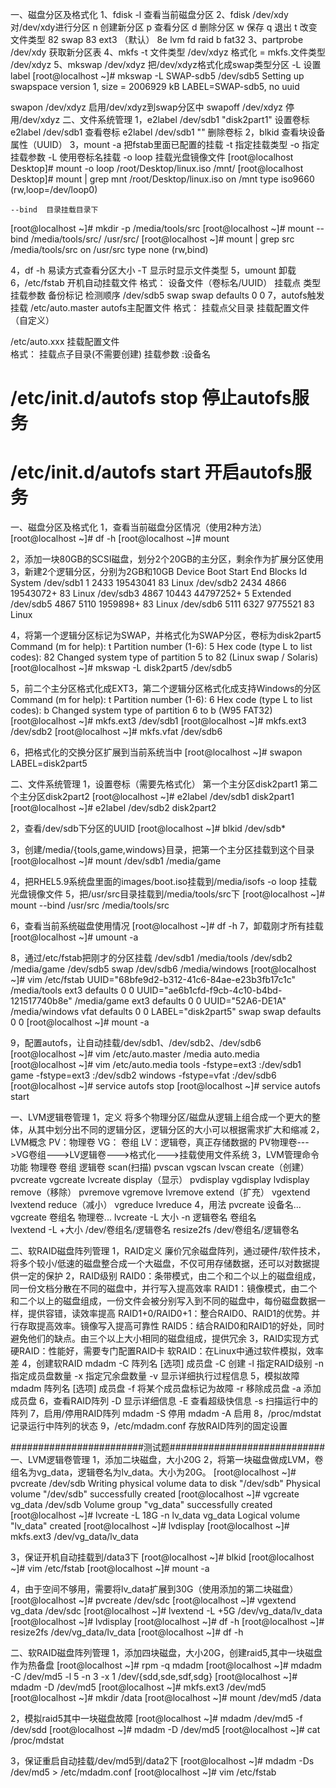 一、磁盘分区及格式化
1、fdisk -l	查看当前磁盘分区
2、fdisk /dev/xdy	对/dev/xdy进行分区
	n 创建新分区
	p 查看分区
	d 删除分区
	w 保存
	q 退出
	t 改变文件类型
		82 swap
		83 ext3	（默认）
		8e lvm
		fd raid
		b  fat32
3、partprobe /dev/xdy 		获取新分区表
4、mkfs -t 文件类型 /dev/xdyz	格式化  =  mkfs.文件类型 /dev/xdyz
5、mkswap /dev/xdyz		把/dev/xdyz格式化成swap类型分区
	-L 设置label
[root@localhost ~]# mkswap -L SWAP-sdb5 /dev/sdb5
Setting up swapspace version 1, size = 2006929 kB
LABEL=SWAP-sdb5, no uuid

   swapon /dev/xdyz		启用/dev/xdyz到swap分区中
   swapoff /dev/xdyz		停用/dev/xdyz
二、文件系统管理
1，e2label /dev/sdb1 "disk2part1"	设置卷标
   e2label /dev/sdb1			查看卷标
   e2label /dev/sdb1 ""			删除卷标
2，blkid		查看块设备属性（UUID）
3，mount
	-a  把fstab里面已配置的挂载 
	-t  指定挂载类型
	-o  指定挂载参数
  	-L  使用卷标名挂载
	-o loop	挂载光盘镜像文件
[root@localhost Desktop]# mount -o loop /root/Desktop/linux.iso /mnt/
[root@localhost Desktop]# mount | grep mnt
/root/Desktop/linux.iso on /mnt type iso9660 (rw,loop=/dev/loop0)

	--bind	目录挂载目录下
[root@localhost ~]# mkdir -p /media/tools/src
[root@localhost ~]# mount --bind /media/tools/src/ /usr/src/
[root@localhost ~]# mount | grep src
/media/tools/src on /usr/src type none (rw,bind)

4，df
	-h	易读方式查看分区大小
	-T	显示时显示文件类型
5，umount	卸载
6，/etc/fstab	开机自动挂载文件
格式：
设备文件（卷标名/UUID） 挂载点 类型 挂载参数 备份标记 检测顺序
/dev/sdb5		        swap  swap defaults        0        0
7，autofs触发挂载
/etc/auto.master	autofs主配置文件
格式：
挂载点父目录	挂载配置文件（自定义）
	
/etc/auto.xxx	挂载配置文件   
格式：
挂载点子目录(不需要创建)	挂载参数		:设备名

# /etc/init.d/autofs stop	停止autofs服务
# /etc/init.d/autofs start	开启autofs服务
	

一、磁盘分区及格式化
1，查看当前磁盘分区情况（使用2种方法）
[root@localhost ~]# df -h
[root@localhost ~]# mount

2，添加一块80GB的SCSI磁盘，划分2个20GB的主分区，剩余作为扩展分区使用
3，新建2个逻辑分区，分别为2GB和10GB
Device Boot      Start         End      Blocks   Id  System
/dev/sdb1               1        2433    19543041   83  Linux
/dev/sdb2            2434        4866    19543072+  83  Linux
/dev/sdb3            4867       10443    44797252+   5  Extended
/dev/sdb5            4867        5110     1959898+  83  Linux
/dev/sdb6            5111        6327     9775521   83  Linux

4，将第一个逻辑分区标记为SWAP，并格式化为SWAP分区，卷标为disk2part5
Command (m for help): t
Partition number (1-6): 5
Hex code (type L to list codes): 82
Changed system type of partition 5 to 82 (Linux swap / Solaris)
[root@localhost ~]# mkswap -L disk2part5 /dev/sdb5

5，前二个主分区格式化成EXT3，第二个逻辑分区格式化成支持Windows的分区
Command (m for help): t
Partition number (1-6): 6
Hex code (type L to list codes): b
Changed system type of partition 6 to b (W95 FAT32)
[root@localhost ~]# mkfs.ext3 /dev/sdb1
[root@localhost ~]# mkfs.ext3 /dev/sdb2
[root@localhost ~]# mkfs.vfat /dev/sdb6

6，把格式化的交换分区扩展到当前系统当中
[root@localhost ~]# swapon LABEL=disk2part5

二、文件系统管理
1，设置卷标（需要先格式化）
	第一个主分区disk2part1
   	第二个主分区disk2part2
[root@localhost ~]# e2label /dev/sdb1 disk2part1
[root@localhost ~]# e2label /dev/sdb2 disk2part2

2，查看/dev/sdb下分区的UUID
[root@localhost ~]# blkid /dev/sdb*

3，创建/media/{tools,game,windows}目录，把第一个主分区挂载到这个目录
[root@localhost ~]# mount /dev/sdb1 /media/game

4，把RHEL5.9系统盘里面的images/boot.iso挂载到/media/isofs
-o loop	挂载光盘镜像文件
5，把/usr/src目录挂载到/media/tools/src下
[root@localhost ~]# mount --bind   /usr/src   /media/tools/src

6，查看当前系统磁盘使用情况
[root@localhost ~]# df -h
7，卸载刚才所有挂载
[root@localhost ~]# umount -a

8，通过/etc/fstab把刚才的分区挂载
	/dev/sdb1  /media/tools
	/dev/sdb2  /media/game
	/dev/sdb5  swap
	/dev/sdb6  /media/windows
[root@localhost ~]# vim /etc/fstab
UUID="68bfe9d2-b312-41c6-84ae-e23b3fb17c1c"  /media/tools ext3 defaults   0 0
UUID="ae6b1cfd-f9cb-4c10-b4bd-121517740b8e" /media/game ext3 defaults  0 0
UUID="52A6-DE1A"    /media/windows                                         vfat  defaults  0 0
LABEL="disk2part5"      swap                                                          swap  defaults  0 0
[root@localhost ~]# mount -a

9，配置autofs，让自动挂载/dev/sdb1、/dev/sdb2、/dev/sdb6
[root@localhost ~]# vim /etc/auto.master
/media    auto.media
[root@localhost ~]# vim /etc/auto.media
tools   -fstype=ext3  :/dev/sdb1
game    -fstype=ext3  :/dev/sdb2
windows -fstype=vfat  :/dev/sdb6
[root@localhost ~]# service autofs stop
[root@localhost ~]# service autofs start


一、LVM逻辑卷管理
1，定义
    将多个物理分区/磁盘从逻辑上组合成一个更大的整体，从其中划分出不同的逻辑分区，逻辑分区的大小可以根据需求扩大和缩减
2，LVM概念
    PV：物理卷
    VG： 卷组
    LV：逻辑卷，真正存储数据的
    PV物理卷--->VG卷组--->LV逻辑卷--->格式化--->挂载使用文件系统
3，LVM管理命令
功能		物理卷   	卷组    		逻辑卷
scan(扫描)	pvscan		vgscan		lvscan
create（创建）	pvcreate	vgcreate	lvcreate
display（显示）	pvdisplay	vgdisplay	lvdisplay
remove（移除）	pvremove	vgremove	lvremove
extend（扩充）      		vgextend	lvextend
reduce（减小）      		vgreduce	lvreduce
4，用法
    pvcreate  设备名...
    vgcreate  卷组名  物理卷...
    lvcreate   -L  大小  -n  逻辑卷名  卷组名    
    lvextend  -L  +大小  /dev/卷组名/逻辑卷名
    resize2fs    /dev/卷组名/逻辑卷名

二、软RAID磁盘阵列管理
1，RAID定义
    廉价冗余磁盘阵列，通过硬件/软件技术，将多个较小/低速的磁盘整合成一个大磁盘，不仅可用存储数据，还可以对数据提供一定的保护
2，RAID级别
    RAID0：条带模式，由二个和二个以上的磁盘组成，同一份文档分散在不同的磁盘中，并行写入提高效率
    RAID1：镜像模式，由二个和二个以上的磁盘组成，一份文件会被分别写入到不同的磁盘中，每份磁盘数据一样，提供容错，读效率提高
    RAID1+0/RAID0+1：整合RAID0、RAID1的优势。并行存取提高效率。镜像写入提高可靠性
    RAID5：结合RAID0和RAID1的好处，同时避免他们的缺点。由三个以上大小相同的磁盘组成，提供冗余
3，RAID实现方式
    硬RAID：性能好，需要专门配置RAID卡
    软RAID：在Linux中通过软件模拟，效率差
4，创建软RAID
    mdadm -C 阵列名 [选项]  成员盘
            -C    创建
            -l    指定RAID级别
            -n   指定成员盘数量
            -x    指定冗余盘数量
            -v    显示详细执行过程信息
5，模拟故障
    mdadm 阵列名 [选项] 成员盘
            -f    将某个成员盘标记为故障
            -r    移除成员盘
            -a    添加成员盘
6，查看RAID阵列
            -D    显示详细信息
            -E    查看超级快信息
            -s    扫描运行中的阵列
7，启用/停用RAID阵列
    mdadm -S    停用
    mdadm -A    启用
8，/proc/mdstat           记录运行中阵列的状态
9，/etc/mdadm.conf        存放RAID阵列的固定设置




########################测试题############################
一、LVM逻辑卷管理
1，添加二块磁盘，大小20G
2，将第一块磁盘做成LVM，卷组名为vg_data，逻辑卷名为lv_data。大小为20G。
[root@localhost ~]# pvcreate /dev/sdb
  Writing physical volume data to disk "/dev/sdb"
  Physical volume "/dev/sdb" successfully created
[root@localhost ~]# vgcreate vg_data /dev/sdb
  Volume group "vg_data" successfully created
[root@localhost ~]# lvcreate -L 18G -n lv_data vg_data
  Logical volume "lv_data" created
[root@localhost ~]# lvdisplay
[root@localhost ~]# mkfs.ext3 /dev/vg_data/lv_data 

3，保证开机自动挂载到/data3下
[root@localhost ~]# blkid
[root@localhost ~]# vim /etc/fstab
[root@localhost ~]# mount -a

4，由于空间不够用，需要将lv_data扩展到30G（使用添加的第二块磁盘）
[root@localhost ~]# pvcreate /dev/sdc
[root@localhost ~]# vgextend vg_data /dev/sdc
[root@localhost ~]# lvextend -L +5G /dev/vg_data/lv_data 
[root@localhost ~]# lvdisplay
[root@localhost ~]# df -h
[root@localhost ~]# resize2fs /dev/vg_data/lv_data 
[root@localhost ~]# df -h

二、软RAID磁盘阵列管理
1，添加四块磁盘，大小20G，创建raid5,其中一块磁盘作为热备盘
[root@localhost ~]# rpm -q mdadm
[root@localhost ~]# mdadm -C /dev/md5 -l 5 -n 3 -x 1 /dev/{sdd,sde,sdf,sdg}
[root@localhost ~]# mdadm -D /dev/md5
[root@localhost ~]# mkfs.ext3 /dev/md5
[root@localhost ~]# mkdir /data
[root@localhost ~]# mount /dev/md5 /data

2，模拟raid5其中一块磁盘故障
[root@localhost ~]# mdadm /dev/md5 -f /dev/sdd
[root@localhost ~]# mdadm -D /dev/md5
[root@localhost ~]# cat /proc/mdstat

3，保证重启自动挂载/dev/md5到/data2下
[root@localhost ~]# mdadm -Ds /dev/md5 > /etc/mdadm.conf
[root@localhost ~]# vim /etc/fstab


